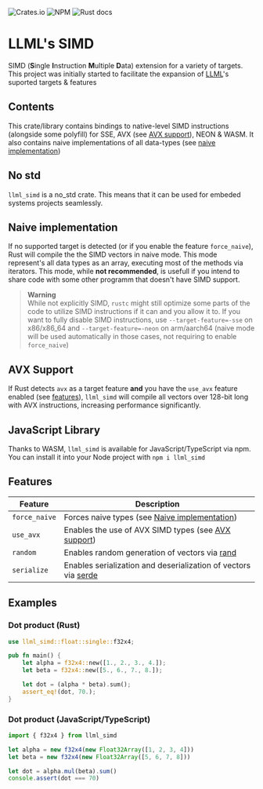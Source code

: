 ![Crates.io](https://img.shields.io/crates/v/llml_simd)
![NPM](https://img.shields.io/npm/v/llml_simd)
![Rust docs](https://img.shields.io/docsrs/llml_simd)

# LLML's SIMD
SIMD (**S**ingle **I**nstruction **M**ultiple **D**ata) extension for a variety of targets.
This project was initially started to facilitate the expansion of [LLML](https://github.com/Aandreba/llml)'s suported targets & features

## Contents ##
This crate/library contains bindings to native-level SIMD instructions (alongside some polyfill) for SSE, AVX (see [AVX support](##AVX-Support)), NEON & WASM. It also contains naive implementations of all data-types (see [naive implementation](##Naive-implementation))

## No std ##
```llml_simd``` is a no_std crate. This means that it can be used for embeded systems projects seamlessly.

## Naive implementation ##
If no supported target is detected (or if you enable the feature ```force_naive```), Rust will compile the the SIMD vectors in naive mode. This mode represent's all data types as an array, executing most of the methods via iterators. This mode, while **not recommended**, is usefull if you intend to share code with some other programm that doesn't have SIMD support.

> **Warning**\
> While not explicitly SIMD, ```rustc``` might still optimize some parts of the code to utilize SIMD instructions if it can and you allow it to.
> If you want to fully disable SIMD instructions, use ```--target-feature=-sse``` on x86/x86_64 and ```--target-feature=-neon``` on arm/aarch64 (naive mode will be used automatically in those cases, not requiring to enable ```force_naive```)

## AVX Support ##
If Rust detects ```avx``` as a target feature **and** you have the ```use_avx``` feature enabled (see [features](##Features)), ```llml_simd``` will compile all vectors over 128-bit long with AVX instructions, increasing performance significantly.

## JavaScript Library ##
Thanks to WASM, ```llml_simd``` is available for JavaScript/TypeScript via npm.\
You can install it into your Node project with ```npm i llml_simd```

## Features ##
| Feature           | Description                                                                                         |
| ----------------- | --------------------------------------------------------------------------------------------------- |
| ```force_naive``` | Forces naive types (see [Naive implementation](##Naive-implementation))                             |
| ```use_avx```     | Enables the use of AVX SIMD types (see [AVX support](##AVX-Support))                                |
| ```random```      | Enables random generation of vectors via [rand](https://github.com/rust-random/rand)                |
| ```serialize```   | Enables serialization and deserialization of vectors via [serde](https://github.com/serde-rs/serde) |

## Examples ##
### Dot product (Rust) ###
```rust
use llml_simd::float::single::f32x4;

pub fn main() {
    let alpha = f32x4::new([1., 2., 3., 4.]);
    let beta = f32x4::new([5., 6., 7., 8.]);

    let dot = (alpha * beta).sum();
    assert_eq!(dot, 70.);
}
```

### Dot product (JavaScript/TypeScript) ###
```typescript
import { f32x4 } from llml_simd

let alpha = new f32x4(new Float32Array([1, 2, 3, 4]))
let beta = new f32x4(new Float32Array([5, 6, 7, 8]))

let dot = alpha.mul(beta).sum()
console.assert(dot === 70)
```